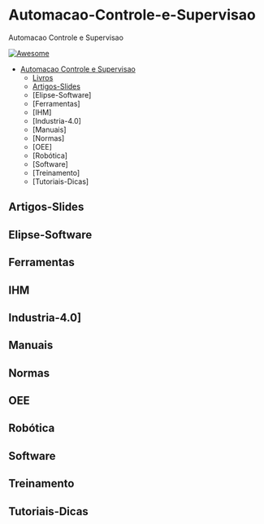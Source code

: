 # Automacao-Controle-e-Supervisao
Automacao Controle e Supervisao

[![Awesome](https://cdn.rawgit.com/sindresorhus/awesome/d7305f38d29fed78fa85652e3a63e154dd8e8829/media/badge.svg)](https://github.com/sindresorhus/awesome)

- [Automacao Controle e Supervisao](#awesome-)
    - [Livros](#livros)
    - [Artigos-Slides](#Artigos-Slides)
    - [Elipse-Software]
    - [Ferramentas]
    - [IHM]
    - [Industria-4.0]
    - [Manuais]
    - [Normas]
    - [OEE]
    - [Robótica]
    - [Software]
    - [Treinamento]
    - [Tutoriais-Dicas]

## Artigos-Slides

## Elipse-Software

## Ferramentas
## IHM
## Industria-4.0]
## Manuais
## Normas
## OEE
## Robótica
## Software
## Treinamento
## Tutoriais-Dicas


